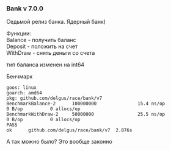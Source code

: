 ### Bank v 7.0.0 

Седьмой релиз банка. Ядерный банк)

Функции:  
Balance - получить баланс  
Deposit - положить на счет  
WithDraw - снять деньги со счета  

тип баланса изменен на int64

Бенчмарк
```
goos: linux
goarch: amd64
pkg: github.com/delgus/race/bank/v7
BenchmarkBalance-2      100000000               15.4 ns/op             0 B/op          0 allocs/op
BenchmarkWithDraw-2     50000000                25.5 ns/op             0 B/op          0 allocs/op
PASS
ok      github.com/delgus/race/bank/v7  2.876s
```

А так можно было? Это вообще законно